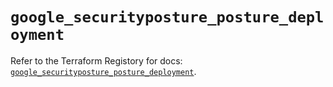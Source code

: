 # `google_securityposture_posture_deployment`

Refer to the Terraform Registory for docs: [`google_securityposture_posture_deployment`](https://registry.terraform.io/providers/hashicorp/google-beta/5.21.0/docs/resources/google_securityposture_posture_deployment).
